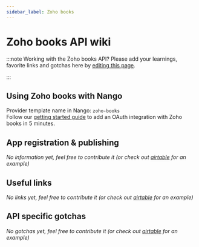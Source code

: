 ```yaml
---
sidebar_label: Zoho books
---
```

# Zoho books API wiki

:::note Working with the Zoho books API?
Please add your learnings, favorite links and gotchas here by [editing this page](https://github.com/nangohq/nango/tree/main/docs/docs/providers/zoho-books.md).  

:::

## Using Zoho books with Nango
Provider template name in Nango: `zoho-books`  
Follow our [getting started guide](../reference/guide.md) to add an OAuth integration with Zoho books in 5 minutes.

## App registration & publishing
*No information yet, feel free to contribute it (or check out [airtable](airtable.md) for an example)*


## Useful links
*No links yet, feel free to contribute it (or check out [airtable](airtable.md) for an example)*

## API specific gotchas
*No gotchas yet, feel free to contribute it (or check out [airtable](airtable.md) for an example)*
